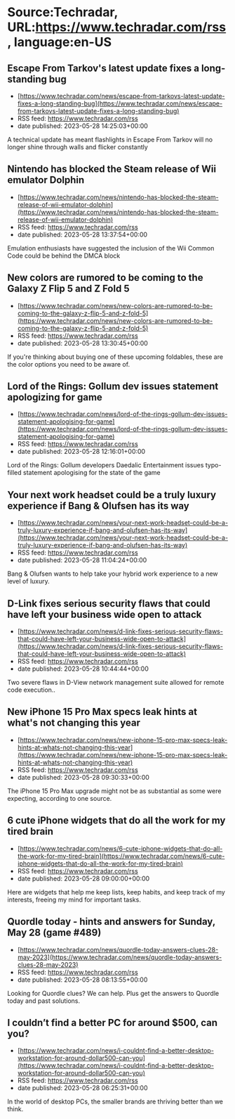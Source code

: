 # Source:Techradar, URL:https://www.techradar.com/rss, language:en-US

## Escape From Tarkov's latest update fixes a long-standing bug
 - [https://www.techradar.com/news/escape-from-tarkovs-latest-update-fixes-a-long-standing-bug](https://www.techradar.com/news/escape-from-tarkovs-latest-update-fixes-a-long-standing-bug)
 - RSS feed: https://www.techradar.com/rss
 - date published: 2023-05-28 14:25:03+00:00

A technical update has meant flashlights in Escape From Tarkov will no longer shine through walls and flicker constantly

## Nintendo has blocked the Steam release of Wii emulator Dolphin
 - [https://www.techradar.com/news/nintendo-has-blocked-the-steam-release-of-wii-emulator-dolphin](https://www.techradar.com/news/nintendo-has-blocked-the-steam-release-of-wii-emulator-dolphin)
 - RSS feed: https://www.techradar.com/rss
 - date published: 2023-05-28 13:37:54+00:00

Emulation enthusiasts have suggested the inclusion of the Wii Common Code could be behind the DMCA block

## New colors are rumored to be coming to the Galaxy Z Flip 5 and Z Fold 5
 - [https://www.techradar.com/news/new-colors-are-rumored-to-be-coming-to-the-galaxy-z-flip-5-and-z-fold-5](https://www.techradar.com/news/new-colors-are-rumored-to-be-coming-to-the-galaxy-z-flip-5-and-z-fold-5)
 - RSS feed: https://www.techradar.com/rss
 - date published: 2023-05-28 13:30:45+00:00

If you're thinking about buying one of these upcoming foldables, these are the color options you need to be aware of.

## Lord of the Rings: Gollum dev issues statement apologizing for game
 - [https://www.techradar.com/news/lord-of-the-rings-gollum-dev-issues-statement-apologising-for-game](https://www.techradar.com/news/lord-of-the-rings-gollum-dev-issues-statement-apologising-for-game)
 - RSS feed: https://www.techradar.com/rss
 - date published: 2023-05-28 12:16:01+00:00

Lord of the Rings: Gollum developers Daedalic Entertainment issues typo-filled statement apologising for the state of the game

## Your next work headset could be a truly luxury experience if Bang & Olufsen has its way
 - [https://www.techradar.com/news/your-next-work-headset-could-be-a-truly-luxury-experience-if-bang-and-olufsen-has-its-way](https://www.techradar.com/news/your-next-work-headset-could-be-a-truly-luxury-experience-if-bang-and-olufsen-has-its-way)
 - RSS feed: https://www.techradar.com/rss
 - date published: 2023-05-28 11:04:24+00:00

Bang & Olufsen wants to help take your hybrid work experience to a new level of luxury.

## D-Link fixes serious security flaws that could have left your business wide open to attack
 - [https://www.techradar.com/news/d-link-fixes-serious-security-flaws-that-could-have-left-your-business-wide-open-to-attack](https://www.techradar.com/news/d-link-fixes-serious-security-flaws-that-could-have-left-your-business-wide-open-to-attack)
 - RSS feed: https://www.techradar.com/rss
 - date published: 2023-05-28 10:44:44+00:00

Two severe flaws in D-View network management suite allowed for remote code execution..

## New iPhone 15 Pro Max specs leak hints at what's not changing this year
 - [https://www.techradar.com/news/new-iphone-15-pro-max-specs-leak-hints-at-whats-not-changing-this-year](https://www.techradar.com/news/new-iphone-15-pro-max-specs-leak-hints-at-whats-not-changing-this-year)
 - RSS feed: https://www.techradar.com/rss
 - date published: 2023-05-28 09:30:33+00:00

The iPhone 15 Pro Max upgrade might not be as substantial as some were expecting, according to one source.

## 6 cute iPhone widgets that do all the work for my tired brain
 - [https://www.techradar.com/news/6-cute-iphone-widgets-that-do-all-the-work-for-my-tired-brain](https://www.techradar.com/news/6-cute-iphone-widgets-that-do-all-the-work-for-my-tired-brain)
 - RSS feed: https://www.techradar.com/rss
 - date published: 2023-05-28 09:00:00+00:00

Here are widgets that help me keep lists, keep habits, and keep track of my interests, freeing my mind for important tasks.

## Quordle today - hints and answers for Sunday, May 28 (game #489)
 - [https://www.techradar.com/news/quordle-today-answers-clues-28-may-2023](https://www.techradar.com/news/quordle-today-answers-clues-28-may-2023)
 - RSS feed: https://www.techradar.com/rss
 - date published: 2023-05-28 08:13:55+00:00

Looking for Quordle clues? We can help. Plus get the answers to Quordle today and past solutions.

## I couldn’t find a better PC for around $500, can you?
 - [https://www.techradar.com/news/i-couldnt-find-a-better-desktop-workstation-for-around-dollar500-can-you](https://www.techradar.com/news/i-couldnt-find-a-better-desktop-workstation-for-around-dollar500-can-you)
 - RSS feed: https://www.techradar.com/rss
 - date published: 2023-05-28 06:25:31+00:00

In the world of desktop PCs, the smaller brands are thriving better than we think.

